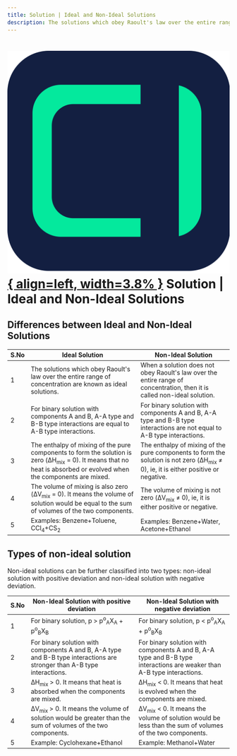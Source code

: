 ```yaml
---
title: Solution | Ideal and Non-Ideal Solutions
description: The solutions which obey Raoult's law over the entire range of concentration are known as ideal solutions.
---
```


# [![ChemistryEdu Logo](../../images/favicon.svg){ align=left, width=3.8% }](../../index.md)  Solution | Ideal and Non-Ideal Solutions

## Differences between Ideal and Non-Ideal Solutions

| S.No	|                                               Ideal Solution	                                                                                                                        |                                                  Non-Ideal Solution                                                                                     |
|-------|---------------------------------------------------------------------------------------------------------------------------------------------------------------------------------------|---------------------------------------------------------------------------------------------------------------------------------------------------------|
| 1     | The solutions which obey Raoult's law over the entire range of concentration are known as ideal solutions.                                                                            | When a solution does not obey Raoult's law over the entire range of concentration, then it is called non-ideal solution.                                |
| 2     | For binary solution with components A and B, A-A type and B-B type interactions are equal to A-B type interactions.                                                                   | For binary solution with components A and B, A-A type and B-B type interactions are not equal to A-B type interactions.                                 |
| 3     | The enthalpy of mixing of the pure components to form the solution is zero (&Delta;H<sub>mix</sub> = 0). It means that no heat is absorbed or evolved when the components are mixed.  | The enthalpy of mixing of the pure components to form the solution is not zero (&Delta;H<sub>mix</sub> &ne; 0), ie, it is either positive or negative.  |
| 4     | The volume of mixing is also zero (&Delta;V<sub>mix</sub> = 0). It means the volume of solution would be equal to the sum of volumes of the two components.                           | The volume of mixing is not zero (&Delta;V<sub>mix</sub> &ne; 0), ie, it is either positive or negative.                                                |
| 5     | Examples: Benzene+Toluene, CCl<sub>4</sub>+CS<sub>2</sub>                                                                                                                             | Examples: Benzene+Water, Acetone+Ethanol                                                                                                                |

## Types of non-ideal solution

Non-ideal solutions can be further classified into two types: non-ideal solution with positive deviation and non-ideal solution with negative deviation.

| S.No |	                                  Non-Ideal Solution with positive deviation                                               |	                                    Non-Ideal Solution with negative deviation                                          |
|------|-----------------------------------------------------------------------------------------------------------------------------|--------------------------------------------------------------------------------------------------------------------------|
| 1    | For binary solution, p > p<sup>o</sup><sub>A</sub>&Chi;<sub>A</sub> + p<sup>o</sup><sub>B</sub>&Chi;<sub>B</sub></td>       | For binary solution, p < p<sup>o</sup><sub>A</sub>&Chi;<sub>A</sub> + p<sup>o</sup><sub>B</sub>&Chi;<sub>B</sub></td>    |
| 2    | For binary solution with components A and B, A-A type and B-B type interactions are stronger than A-B type interactions.    | For binary solution with components A and B, A-A type and B-B type interactions are weaker than A-B type interactions.   |
| 3    | &Delta;H<sub>mix</sub> > 0. It means that heat is absorbed when the components are mixed.                                   | &Delta;H<sub>mix</sub> < 0. It means that heat is evolved when the components are mixed.                                 |
| 4    | &Delta;V<sub>mix</sub> > 0. It means the volume of solution would be greater than the sum of volumes of the two components. | &Delta;V<sub>mix</sub> < 0. It means the volume of solution would be less than the sum of volumes of the two components. |
| 5    | Example: Cyclohexane+Ethanol                                                                                                | Example: Methanol+Water                                                                                                  |
